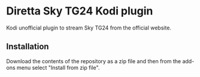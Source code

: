 # Diretta Sky TG24 Kodi plugin

Kodi unofficial plugin to stream Sky TG24 from the official website.

## Installation

Download the contents of the repository as a zip file and then from the add-ons menu select "Install from zip file".
